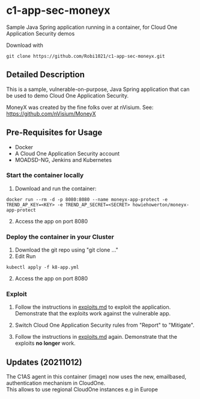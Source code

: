 # c1-app-sec-moneyx
Sample Java Spring application running in a container, for Cloud One Application Security demos
  
Download with
```
git clone https://github.com/Robi1021/c1-app-sec-moneyx.git
```

## Detailed Description
This is a sample, vulnerable-on-purpose, Java Spring application that can be used to demo Cloud One Application Security.

MoneyX was created by the fine folks over at nVisium.
See:  https://github.com/nVisium/MoneyX

 ## Pre-Requisites for Usage

* Docker
* A Cloud One Application Security account
* MOADSD-NG, Jenkins and Kubernetes


### Start the container locally 

1. Download and run the container:
```
docker run --rm -d -p 8080:8080 --name moneyx-app-protect -e TREND_AP_KEY=<KEY> -e TREND_AP_SECRET=<SECRET> howiehowerton/moneyx-app-protect
```

2. Access the app on port 8080

### Deploy the container in your Cluster 

1. Download the git repo using "git clone ..."
2. Edit 
Run
```
kubectl apply -f k8-app.yml
```

2. Access the app on port 8080

### Exploit
  
1. Follow the instructions in [exploits.md](exploits.md) to exploit the application.  Demonstrate that the exploits work against the vulnerable app.

2. Switch Cloud One Application Security rules from "Report" to "Mitigate".

3. Follow the instructions in [exploits.md](exploits.md) again. Demonstrate that the exploits **no longer** work.

## Updates (20211012)
The C1AS agent in this container (image) now uses the new, emailbased, authentication mechanism in CloudOne.    
This allows to use regional CloudOne instances e.g in Europe 

 
 
